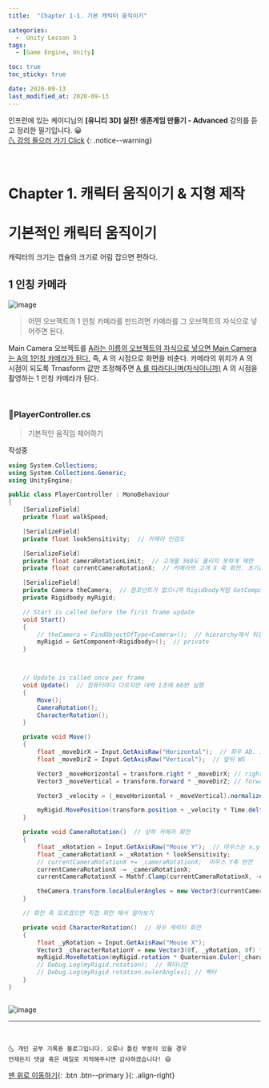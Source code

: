 ```yaml
---
title:  "Chapter 1-1. 기본 캐릭터 움직이기" 

categories:
  -  Unity Lesson 3 
tags:
  - [Game Engine, Unity]

toc: true
toc_sticky: true

date: 2020-09-13
last_modified_at: 2020-09-13
---
```


인프런에 있는 케이디님의 **[유니티 3D] 실전! 생존게임 만들기 - Advanced** 강의를 듣고 정리한 필기입니다. 😀  
[🌜 강의 들으러 가기 Click](https://www.inflearn.com/course/unity-2#)
{: .notice--warning}

<br>

# Chapter 1. 캐릭터 움직이기 & 지형 제작
# 기본적인 캐릭터 움직이기 

캐릭터의 크기는 캡슐의 크기로 어림 잡으면 편하다.

## 1 인칭 카메라

![image](https://user-images.githubusercontent.com/42318591/93015399-1fa5b400-f5f4-11ea-95b3-6040794b97f1.png)

> 어떤 오브젝트의 1 인칭 카메라를 만드려면 카메라를 그 오브젝트의 자식으로 넣어주면 된다.

Main Camera 오브젝트를 <u>A라는 이름의 오브젝트의 자식으로 넣으면 Main Camera는 A의 1인칭 카메라가 된다.</u> 즉, A 의 시점으로 화면을 비춘다. 카메라의 위치가 A 의 시점이 되도록 Trnasform 값만 조정해주면 <u>A 를 따라다니며(자식이니까)</u> A 의 시점을 촬영하는 1 인칭 카메라가 된다. 

<br>

### 📜PlayerController.cs 

> 기본적인 움직임 제어하기 

작성중

```c#
using System.Collections;
using System.Collections.Generic;
using UnityEngine;

public class PlayerController : MonoBehaviour
{
    [SerializeField]
    private float walkSpeed;

    [SerializeField]
    private float lookSensitivity;  // 카메라 민감도

    [SerializeField]
    private float cameraRotationLimit;  // 고개를 360도 올리지 못하게 제한
    private float currentCameraRotationX;  // 카메라의 고개 X 축 회전. 초기값은 정면을 보게. 기본값 0

    [SerializeField]
    private Camera theCamera;  // 컴포넌트가 없으니까 Rigidbody처럼 GetComponent 할 수가 없어서
    private Rigidbody myRigid;

    // Start is called before the first frame update
    void Start()
    {
        // theCamera = FindObjectOfType<Camera>();  // hierarchy에서 뒤짐. 이 방법은 비추. 카메라가 여러개 있을 수 있어서
        myRigid = GetComponent<Rigidbody>();  // private
    }



    // Update is called once per frame
    void Update()  // 컴퓨터마다 다르지만 대략 1초에 60번 실행
    {
        Move();
        CameraRotation();
        CharacterRotation();
    }

    private void Move()
    {
        float _moveDirX = Input.GetAxisRaw("Horizontal");  // 좌우 AD. 1, -1, 0 
        float _moveDirZ = Input.GetAxisRaw("Vertical");  // 앞뒤 WS

        Vector3 _moveHorizontal = transform.right * _moveDirX; // right (1, 0, 0)
        Vector3 _moveVertical = transform.forward * _moveDirZ; // forward (0, 0, 1)

        Vector3 _velocity = (_moveHorizontal + _moveVertical).normalized * walkSpeed;  // (1, 0, 1) 방향 똑같 길이만 1 로 정규화. 계산이 편해진다.

        myRigid.MovePosition(transform.position + _velocity * Time.deltaTime);
    }

    private void CameraRotation()  // 상하 카메라 회전
    {
        float _xRotation = Input.GetAxisRaw("Mouse Y");  // 마우스는 x,y축뿐. -1, 1 
        float _cameraRotationX = _xRotation * lookSensitivity;
        // currentCameraRotationX += _cameraRotationX;  마우스 Y축 반전
        currentCameraRotationX -= _cameraRotationX;
        currentCameraRotationX = Mathf.Clamp(currentCameraRotationX, -cameraRotationLimit, cameraRotationLimit);

        theCamera.transform.localEulerAngles = new Vector3(currentCameraRotationX, 0f, 0f);
    }

    // 회전 축 모르겠으면 직접 회전 해서 알아보기

    private void CharacterRotation()  // 좌우 캐릭터 회전
    {
        float _yRotation = Input.GetAxisRaw("Mouse X");
        Vector3 _characterRotationY = new Vector3(0f, _yRotation, 0f) * lookSensitivity;
        myRigid.MoveRotation(myRigid.rotation * Quaternion.Euler(_characterRotationY)); // 쿼터니언 * 쿼터니언
        // Debug.Log(myRigid.rotation);  // 쿼터니언
        // Debug.Log(myRigid.rotation.eulerAngles); // 벡터
    }
}



```

![image](https://user-images.githubusercontent.com/42318591/93016844-10783380-f5ff-11ea-8a94-3f336bcb5df9.png)



***
<br>

    🌜 개인 공부 기록용 블로그입니다. 오류나 틀린 부분이 있을 경우 
    언제든지 댓글 혹은 메일로 지적해주시면 감사하겠습니다! 😄

[맨 위로 이동하기](#){: .btn .btn--primary }{: .align-right}